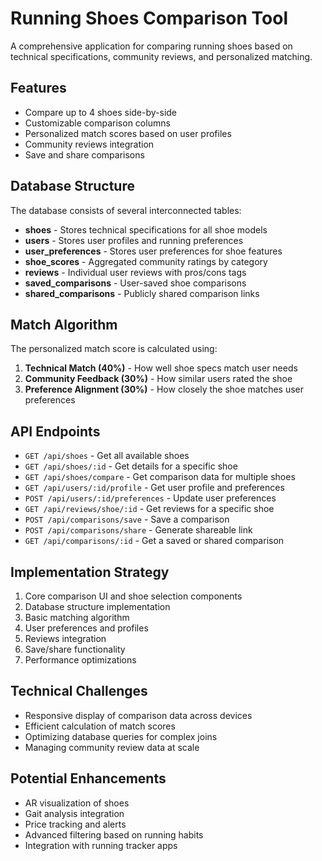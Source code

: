# Running Shoes Comparison Tool

A comprehensive application for comparing running shoes based on technical specifications, community reviews, and personalized matching.

## Features

- Compare up to 4 shoes side-by-side
- Customizable comparison columns
- Personalized match scores based on user profiles
- Community reviews integration
- Save and share comparisons

## Database Structure

The database consists of several interconnected tables:

- **shoes** - Stores technical specifications for all shoe models
- **users** - Stores user profiles and running preferences
- **user_preferences** - Stores user preferences for shoe features
- **shoe_scores** - Aggregated community ratings by category
- **reviews** - Individual user reviews with pros/cons tags
- **saved_comparisons** - User-saved shoe comparisons
- **shared_comparisons** - Publicly shared comparison links

## Match Algorithm

The personalized match score is calculated using:

1. **Technical Match (40%)** - How well shoe specs match user needs
2. **Community Feedback (30%)** - How similar users rated the shoe
3. **Preference Alignment (30%)** - How closely the shoe matches user preferences

## API Endpoints

- `GET /api/shoes` - Get all available shoes
- `GET /api/shoes/:id` - Get details for a specific shoe
- `GET /api/shoes/compare` - Get comparison data for multiple shoes
- `GET /api/users/:id/profile` - Get user profile and preferences
- `POST /api/users/:id/preferences` - Update user preferences
- `GET /api/reviews/shoe/:id` - Get reviews for a specific shoe
- `POST /api/comparisons/save` - Save a comparison
- `POST /api/comparisons/share` - Generate shareable link
- `GET /api/comparisons/:id` - Get a saved or shared comparison

## Implementation Strategy

1. Core comparison UI and shoe selection components
2. Database structure implementation
3. Basic matching algorithm
4. User preferences and profiles
5. Reviews integration
6. Save/share functionality
7. Performance optimizations

## Technical Challenges

- Responsive display of comparison data across devices
- Efficient calculation of match scores
- Optimizing database queries for complex joins
- Managing community review data at scale

## Potential Enhancements

- AR visualization of shoes
- Gait analysis integration
- Price tracking and alerts
- Advanced filtering based on running habits
- Integration with running tracker apps